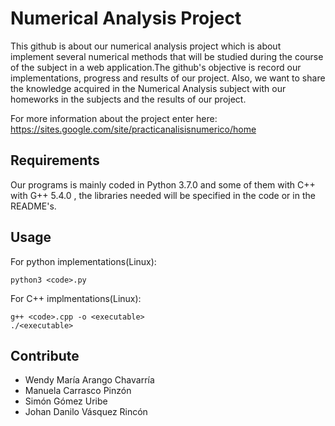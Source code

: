 # Numerical Analysis Project

This github is about our numerical analysis project which is about implement several numerical methods that will be studied during the course of the subject in a web application.The github's objective is record our implementations, progress and results of our project. Also, we want to share the knowledge acquired in the Numerical Analysis subject with our homeworks in the subjects and the results of our project.

For more information about the project enter here: https://sites.google.com/site/practicanalisisnumerico/home

## Requirements

Our programs is mainly coded in Python 3.7.0 and some of them with C++ with G++ 5.4.0 , the libraries needed will be specified in the code or in the README's. 

## Usage

For python implementations(Linux):

```
python3 <code>.py
```

For C++ implmentations(Linux):

```
g++ <code>.cpp -o <executable>
./<executable>
```

## Contribute

* Wendy María Arango Chavarría
* Manuela Carrasco Pinzón
* Simón Gómez Uribe
* Johan Danilo Vásquez Rincón
